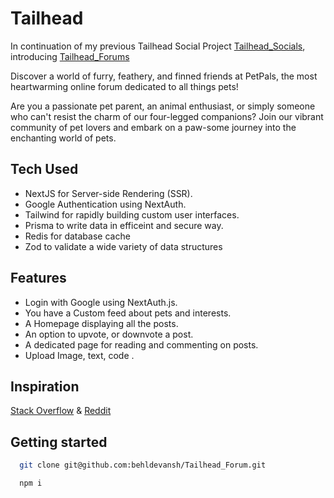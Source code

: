 
# Tailhead 
 In continuation of my previous Tailhead Social Project [Tailhead_Socials](https://github.com/behldevansh/Tailhead_Socials), introducing [Tailhead_Forums](https://github.com/behldevansh/Tailhead_Forum)

 Discover a world of furry, feathery, and finned friends at PetPals, the most heartwarming online forum dedicated to all things pets! 

Are you a passionate pet parent, an animal enthusiast, or simply someone who can't resist the charm of our four-legged companions? Join our vibrant community of pet lovers and embark on a paw-some journey into the enchanting world of pets.



## Tech Used
- NextJS for Server-side Rendering (SSR).
- Google Authentication using NextAuth.
- Tailwind for rapidly building custom user interfaces.
- Prisma to write data in efficeint and secure way. 
- Redis for database cache
- Zod to validate a wide variety of data structures

## Features
- Login with Google using NextAuth.js.
- You have a Custom feed about pets and interests.
- A Homepage displaying all the posts.
- An option to upvote, or downvote a post.
- A dedicated page for reading and commenting on posts.
- Upload Image, text, code .


## Inspiration
[Stack Overflow](https://stackoverflow.com/) & [Reddit](https://www.reddit.com)



## Getting started

```bash
  git clone git@github.com:behldevansh/Tailhead_Forum.git
```

```bash
  npm i
```
